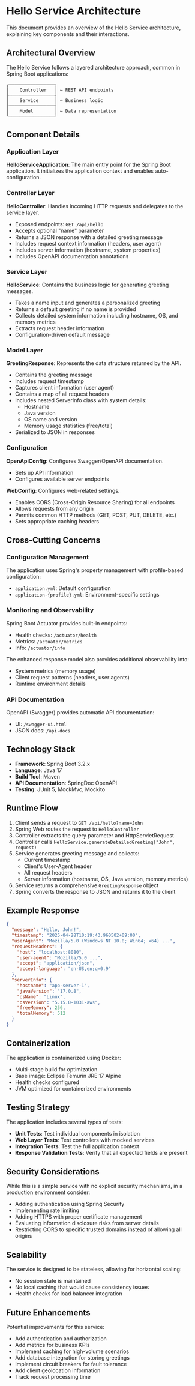 # Hello Service Architecture

This document provides an overview of the Hello Service architecture, explaining key components and their interactions.

## Architectural Overview

The Hello Service follows a layered architecture approach, common in Spring Boot applications:

```
┌─────────────────┐
│    Controller   │ ← REST API endpoints
├─────────────────┤
│    Service      │ ← Business logic
├─────────────────┤
│    Model        │ ← Data representation
└─────────────────┘
```

## Component Details

### Application Layer

**HelloServiceApplication**: The main entry point for the Spring Boot application. It initializes the application context and enables auto-configuration.

### Controller Layer

**HelloController**: Handles incoming HTTP requests and delegates to the service layer.
- Exposed endpoints: `GET /api/hello`
- Accepts optional "name" parameter
- Returns a JSON response with a detailed greeting message
- Includes request context information (headers, user agent)
- Includes server information (hostname, system properties)
- Includes OpenAPI documentation annotations

### Service Layer

**HelloService**: Contains the business logic for generating greeting messages.
- Takes a name input and generates a personalized greeting
- Returns a default greeting if no name is provided
- Collects detailed system information including hostname, OS, and memory metrics
- Extracts request header information
- Configuration-driven default message

### Model Layer

**GreetingResponse**: Represents the data structure returned by the API.
- Contains the greeting message
- Includes request timestamp
- Captures client information (user agent)
- Contains a map of all request headers
- Includes nested ServerInfo class with system details:
  - Hostname
  - Java version
  - OS name and version
  - Memory usage statistics (free/total)
- Serialized to JSON in responses

### Configuration

**OpenApiConfig**: Configures Swagger/OpenAPI documentation.
- Sets up API information
- Configures available server endpoints

**WebConfig**: Configures web-related settings.
- Enables CORS (Cross-Origin Resource Sharing) for all endpoints
- Allows requests from any origin
- Permits common HTTP methods (GET, POST, PUT, DELETE, etc.)
- Sets appropriate caching headers

## Cross-Cutting Concerns

### Configuration Management

The application uses Spring's property management with profile-based configuration:
- `application.yml`: Default configuration
- `application-{profile}.yml`: Environment-specific settings

### Monitoring and Observability

Spring Boot Actuator provides built-in endpoints:
- Health checks: `/actuator/health`
- Metrics: `/actuator/metrics`
- Info: `/actuator/info`

The enhanced response model also provides additional observability into:
- System metrics (memory usage)
- Client request patterns (headers, user agents)
- Runtime environment details

### API Documentation

OpenAPI (Swagger) provides automatic API documentation:
- UI: `/swagger-ui.html`
- JSON docs: `/api-docs`

## Technology Stack

- **Framework**: Spring Boot 3.2.x
- **Language**: Java 17
- **Build Tool**: Maven
- **API Documentation**: SpringDoc OpenAPI
- **Testing**: JUnit 5, MockMvc, Mockito

## Runtime Flow

1. Client sends a request to `GET /api/hello?name=John`
2. Spring Web routes the request to `HelloController`
3. Controller extracts the query parameter and HttpServletRequest
4. Controller calls `HelloService.generateDetailedGreeting("John", request)`
5. Service generates greeting message and collects:
   - Current timestamp
   - Client's User-Agent header
   - All request headers
   - Server information (hostname, OS, Java version, memory metrics)
6. Service returns a comprehensive `GreetingResponse` object
7. Spring converts the response to JSON and returns it to the client

## Example Response

```json
{
  "message": "Hello, John!",
  "timestamp": "2025-04-28T10:19:43.960502+09:00",
  "userAgent": "Mozilla/5.0 (Windows NT 10.0; Win64; x64) ...",
  "requestHeaders": {
    "host": "localhost:8080",
    "user-agent": "Mozilla/5.0 ...",
    "accept": "application/json",
    "accept-language": "en-US,en;q=0.9"
  },
  "serverInfo": {
    "hostname": "app-server-1",
    "javaVersion": "17.0.8",
    "osName": "Linux",
    "osVersion": "5.15.0-1031-aws",
    "freeMemory": 256,
    "totalMemory": 512
  }
}
```

## Containerization

The application is containerized using Docker:
- Multi-stage build for optimization
- Base image: Eclipse Temurin JRE 17 Alpine
- Health checks configured
- JVM optimized for containerized environments

## Testing Strategy

The application includes several types of tests:
- **Unit Tests**: Test individual components in isolation
- **Web Layer Tests**: Test controllers with mocked services
- **Integration Tests**: Test the full application context
- **Response Validation Tests**: Verify that all expected fields are present

## Security Considerations

While this is a simple service with no explicit security mechanisms, in a production environment consider:
- Adding authentication using Spring Security
- Implementing rate limiting
- Adding HTTPS with proper certificate management
- Evaluating information disclosure risks from server details
- Restricting CORS to specific trusted domains instead of allowing all origins

## Scalability

The service is designed to be stateless, allowing for horizontal scaling:
- No session state is maintained
- No local caching that would cause consistency issues
- Health checks for load balancer integration

## Future Enhancements

Potential improvements for this service:
- Add authentication and authorization
- Add metrics for business KPIs
- Implement caching for high-volume scenarios
- Add database integration for storing greetings
- Implement circuit breakers for fault tolerance
- Add client geolocation information
- Track request processing time 